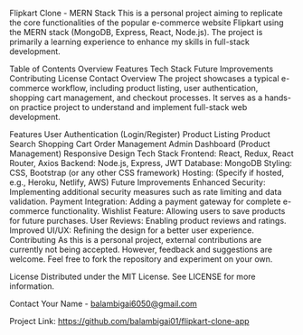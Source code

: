 
Flipkart Clone - MERN Stack
This is a personal project aiming to replicate the core functionalities of the popular e-commerce website Flipkart using the MERN stack (MongoDB, Express, React, Node.js). The project is primarily a learning experience to enhance my skills in full-stack development.

Table of Contents
Overview
Features
Tech Stack
Future Improvements
Contributing
License
Contact
Overview
The project showcases a typical e-commerce workflow, including product listing, user authentication, shopping cart management, and checkout processes. It serves as a hands-on practice project to understand and implement full-stack web development.

Features
User Authentication (Login/Register)
Product Listing
Product Search
Shopping Cart
Order Management
Admin Dashboard (Product Management)
Responsive Design
Tech Stack
Frontend: React, Redux, React Router, Axios
Backend: Node.js, Express, JWT
Database: MongoDB
Styling: CSS, Bootstrap (or any other CSS framework)
Hosting: (Specify if hosted, e.g., Heroku, Netlify, AWS)
Future Improvements
Enhanced Security: Implementing additional security measures such as rate limiting and data validation.
Payment Integration: Adding a payment gateway for complete e-commerce functionality.
Wishlist Feature: Allowing users to save products for future purchases.
User Reviews: Enabling product reviews and ratings.
Improved UI/UX: Refining the design for a better user experience.
Contributing
As this is a personal project, external contributions are currently not being accepted. However, feedback and suggestions are welcome. Feel free to fork the repository and experiment on your own.

License
Distributed under the MIT License. See LICENSE for more information.

Contact
Your Name - balambigai6050@gmail.com

Project Link: https://github.com/balambigai01/flipkart-clone-app

